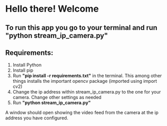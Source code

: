 # Hello there! Welcome 
## To run this app you go to your terminal and run **"python stream_ip_camera.py"** 
## Requirements: 
1. Install Python 
2. Install pip 
3. Run **"pip install -r requirements.txt"** in the terminal. This among other things installs the important opencv package (imported using import cv2)
4. Change the ip address within stream_ip_camera.py to the one for your camera. Change other settings as needed
5. Run **"python stream_ip_camera.py"** 

A window should open showing the video feed from the camera at the ip address you have configured.
